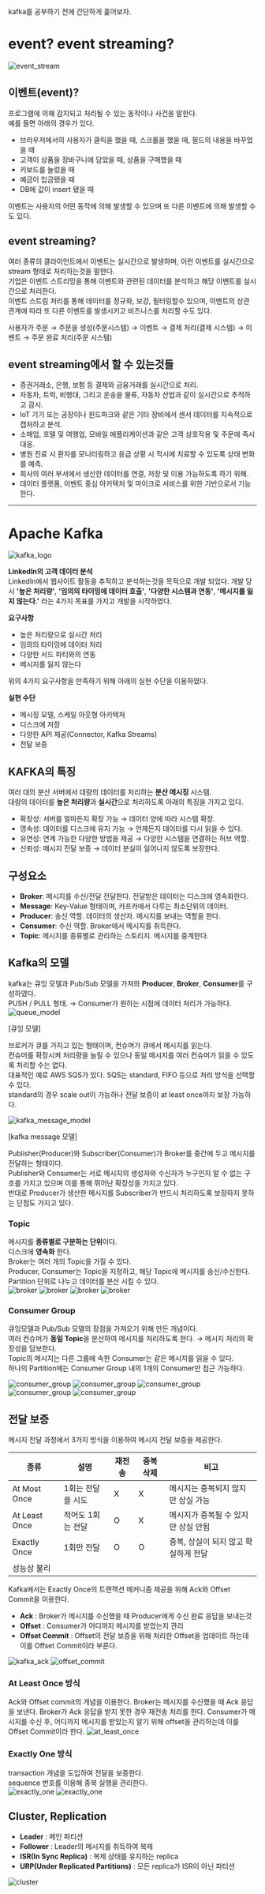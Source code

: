 

kafka를 공부하기 전에 간단하게 훑어보자.  

# event? event streaming?
![event_stream](/picture/kafka/event_stream.png)

## 이벤트(event)?
프로그램에 의해 감지되고 처리될 수 있는 동작이나 사건을 말한다.  
예를 들면 아래의 경우가 있다.  
- 브라우저에서의 사용자가 클릭을 했을 때, 스크롤을 했을 때, 필드의 내용을 바꾸었을 때
- 고객이 상품을 장바구니에 담았을 때, 상품을 구매했을 때
- 키보드를 눌렀을 때
- 예금이 입금됐을 때
- DB에 값이 insert 됐을 때

이벤트는 사용자의 어떤 동작에 의해 발생할 수 있으며 또 다른 이벤트에 의해 발생할 수도 있다.

## event streaming?
여러 종류의 클라이언트에서 이벤트는 실시간으로 발생하며, 이런 이벤트를 실시간으로 stream 형태로 처리하는것을 말한다.    
기업은 이벤트 스트리밍을 통해 이벤트와 관련된 데이터를 분석하고 해당 이벤트를 실시간으로 처리한다.  
이벤트 스트림 처리를 통해 데이터를 정규화, 보강, 필터링할수 있으며, 이벤트의 상관 관계에 따라 또 다른 이벤트를 발생시키고 비즈니스를 처리할 수도 있다.   

사용자가 주문 → 주문을 생성(주문시스템) → 이벤트 → 결제 처리(결제 시스템) → 이벤트 → 주문 완료 처리(주문 시스템)

## event streaming에서 할 수 있는것들
- 증권거래소, 은행, 보험 등 결제와 금융거래를 실시간으로 처리.
- 자동차, 트럭, 비행대, 그리고 운송을 물류, 자동차 산업과 같이 실시간으로 추적하고 감시.
- IoT 기기 또는 공장이나 윈드파크와 같은 기타 장비에서 센서 데이터를 지속적으로 캡처하고 분석.
- 소매업, 호텔 및 여행업, 모바일 애플리케이션과 같은 고객 상호작용 및 주문에 즉시 대응.
- 병원 진료 시 환자를 모니터링하고 응급 상황 시 적시에 치료할 수 있도록 상태 변화를 예측.
- 회사의 여러 부서에서 생산한 데이터를 연결, 저장 및 이용 가능하도록 하기 위해.
- 데이터 플랫폼, 이벤트 중심 아키텍처 및 마이크로 서비스를 위한 기반으로서 기능한다.

---

# Apache Kafka

![kafka_logo](/picture/kafka/kafka_logo.png)

**LinkedIn의 고객 데이터 분석**  
LinkedIn에서 웹사이트 활동을 추적하고 분석하는것을 목적으로 개발 되었다.
개발 당시 **'높은 처리량'**, **'임의의 타이밍에 데이터 호출'**, **'다양한 시스템과 연동'**, **'메시지를 잃지 않는다.'** 라는 4가지 목표를 가지고 개발을 시작하였다.
   
**요구사항**  
- 높은 처리량으로 실시간 처리  
- 임의의 타이밍에 데이터 처리  
- 다양한 서드 파티와의 연동  
- 메시지를 잃지 않는다  

위의 4가지 요구사항을 만족하기 위해 아래의 실현 수단을 이용하였다.  

**실현 수단**  
- 메시징 모델, 스케일 아웃형 아키텍처  
- 디스크에 저장
- 다양한 API 제공(Connector, Kafka Streams)
- 전달 보증

## KAFKA의 특징
여러 대의 분산 서버에서 대량의 데이터를 처리하는 **분산 메시징** 시스템.  
대량의 데이터를 **높은 처리량**과 **실시간**으로 처리하도록 아래의 특징을 가지고 있다.  

- 확장성: 서버를 얼마든지 확장 가능 → 데이터 양에 따라 시스템 확장.
- 영속성: 데이터를 디스크에 유지 가능 → 언제든지 데이터를 다시 읽을 수 있다.
- 유연성: 연계 가능한 다양한 방법을 제공 → 다양한 시스템을 연결하는 허브 역할.
- 신뢰성: 메시지 전달 보증 → 데이터 분실이 일어나지 않도록 보장한다.

## 구성요소
- **Broker**: 메시지를 수신/전달 전달한다. 전달받은 데이터는 디스크에 영속화한다.  
- **Message**: Key-Value 형태이며, 카프카에서 다루는 최소단위의 데이터.  
- **Producer**: 송신 역할. 데이터의 생산자. 메시지를 보내는 역할을 한다.  
- **Consumer**: 수신 역할. Broker에서 메시지를 취득한다.   
- **Topic**: 메시지를 종류별로 관리하는 스토리지. 메시지를 중계한다.  

## Kafka의 모델
kafka는 큐잉 모델과 Pub/Sub 모델을 가져와 **Producer**, **Broker**, **Consumer**를 구성하였다.  
PUSH / PULL 형태. → Consumer가 원하는 시점에 데이터 처리가 가능하다.  
![queue_model](/picture/kafka/queue_model.png)

[큐잉 모델]  

브로커가 큐를 가지고 있는 형태이며,  컨슈머가 큐에서 메시지를 읽는다.  
컨슈머를 확장시켜 처리량을 늘릴 수 있으나 동일 메시지를 여러 컨슈머가 읽을 수 있도록 처리할 수는 없다.  
대표적인 예로 AWS SQS가 있다. SQS는 standard, FIFO 등으로 처리 방식을 선택할 수 있다.  
standard의 경우 scale out이 가능하나 전달 보증이 at least once까지 보장 가능하다.  


![kafka_message_model](/picture/kafka/kafka_message_model.png)

[kafka message 모델]

Publisher(Producer)와 Subscriber(Consumer)가 Broker를 중간에 두고 메시지를 전달하는 형태이다.  
Publisher와 Consumer는 서로 메시지의 생성자와 수신자가 누구인지 알 수 없는 구조를 가지고 있으며 이를 통해 뛰어난 확장성을 가지고 있다.  
반대로 Producer가 생산한 메시지를 Subscriber가 반드시 처리하도록 보장하지 못하는 단점도 가지고 있다.  

### Topic
메시지를 **종류별로 구분하는 단위**이다.  
디스크에 **영속화** 한다.  
Broker는 여러 개의 Topic을 가질 수 있다.  
Producer, Consumer는 Topic을 지정하고, 해당 Topic에 메시지를 송신/수신한다.  
Partition 단위로 나누고 데이터를 분산 시킬 수 있다.  
![broker](/picture/kafka/broker1.png)
![broker](/picture/kafka/broker2.png)
![broker](/picture/kafka/broker3.png)
![broker](/picture/kafka/broker4.png)

### Consumer Group
큐잉모델과 Pub/Sub 모델의 장점을 가져오기 위해 만든 개념이다.  
여러 컨슈머가 **동일 Topic**을 분산하여 메시지를 처리하도록 한다. → 메시지 처리의 확장성을 담보한다.  
Topic의 메시지는 다른 그룹에 속한 Consumer는 같은 메시지를 읽을 수 있다.   
하나의 Partition에는 Consumer Group 내의 1개의 Consumer만 접근 가능하다.  

![consumer_group](/picture/kafka/consumer_group1.png)
![consumer_group](/picture/kafka/consumer_group2.png)
![consumer_group](/picture/kafka/consumer_group3.png)
![consumer_group](/picture/kafka/consumer_group4.png)
![consumer_group](/picture/kafka/consumer_group5.png)


## 전달 보증
메시지 전달 과정에서 3가지 방식을 이용하여 메시지 전달 보증을 제공한다.

| 종류 | 설명 | 재전송 | 중복 삭제 | 비고 |
| --- | --- | --- | --- | --- |
| At Most Once | 1회는 전달을 시도 | X | X | 메시지는 중복되지 않지만 상실 가능 |
| At Least Once | 적어도 1회는 전달 | O | X | 메시지가 중복될 수 있지만 상실 안됨 |
| Exactly Once | 1회만 전달 | O | O | 중복, 상실이 되지 않고 확실하게 전달
성능상 불리 |

Kafka에서는 Exactly Once의 트랜잭션 메커니즘 제공을 위해  Ack와 Offset Commit을 이용한다.

- **Ack** : Broker가 메시지를 수신했을 때 Producer에게 수신 완료 응답을 보내는것  
- **Offset** : Consumer가 어디까지 메시지를 받았는지 관리  
- **Offset Commit** :  Offset의 전달 보증을 위해 처리한 Offset을 업데이트 하는데 이를 Offset Commit이라 부른다.  

![kafka_ack](/picture/kafka/kafka_ack.png)
![offset_commit](/picture/kafka/offset_commit.png)

### At Least Once 방식

Ack와 Offset commit의 개념을 이용한다.
Broker는 메시지를 수신했을 때 Ack 응답을 보낸다. Broker가 Ack 응답을 받지 못한 경우 재전송 처리를 한다.
Consumer가 메시지를 수신 후, 어디까지 메시지를 받았는지 알기 위해 offset을 관리하는데 이를 Offset Commit이라 한다.
![at_least_once](/picture/kafka/at_least_once.png)

### Exactly One 방식
transaction 개념을 도입하여 전달을 보증한다.   
sequence 번호를 이용해 중복 실행을 관리한다.  
![exactly_one](/picture/kafka/exactly_one1.png)
![exactly_one](/picture/kafka/exactly_one2.png)


## Cluster, Replication
- **Leader** : 메인 파티션
- **Follower** : Leader의 메시지를 취득하여 복제
- **ISR(In Sync Replica)** : 복제 상태를 유지하는 replica
- **URP(Under Replicated Partitions)** : 모든 replica가 ISR이 아닌 파티션

![cluster](/picture/kafka/cluster.png)